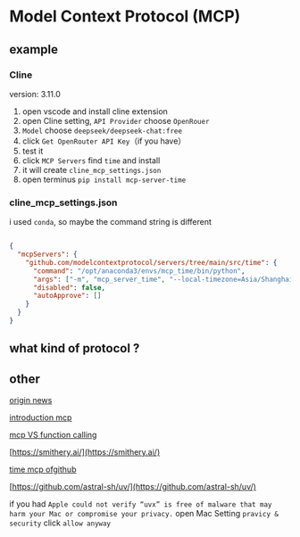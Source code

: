 # Model Context Protocol (MCP)

## example

### Cline

version: 3.11.0

1. open vscode and install cline extension
2. open Cline setting, `API Provider` choose `OpenRouer`
3. `Model` choose `deepseek/deepseek-chat:free`
4. click `Get OpenRouter API Key`（if you have）
5. test it
6. click `MCP Servers` find `time` and install
7. it will create `cline_mcp_settings.json`
8. open terminus `pip install mcp-server-time`

### cline_mcp_settings.json

i used `conda`, so maybe the command string is different

```json

{
  "mcpServers": {
    "github.com/modelcontextprotocol/servers/tree/main/src/time": {
      "command": "/opt/anaconda3/envs/mcp_time/bin/python",
      "args": ["-m", "mcp_server_time", "--local-timezone=Asia/Shanghai"],
      "disabled": false,
      "autoApprove": []
    }
  }
}

```

## what kind of protocol ?

## other

[origin news](https://www.anthropic.com/news/model-context-protocol)

[introduction mcp](https://modelcontextprotocol.io/introduction)

[mcp VS function calling](https://dev.to/fotiecodes/function-calling-vs-model-context-protocol-mcp-what-you-need-to-know-4nbo)

[https://smithery.ai/](https://smithery.ai/)

[time mcp ofgithub](https://github.com/modelcontextprotocol/servers/tree/main/src/time)

[https://github.com/astral-sh/uv/](https://github.com/astral-sh/uv/)

if you had `Apple could not verify “uvx” is free of malware that may harm your Mac or compromise your privacy.` open Mac Setting `pravicy & security`  click `allow anyway`
